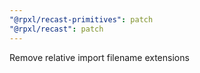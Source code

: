 ```yaml
---
"@rpxl/recast-primitives": patch
"@rpxl/recast": patch
---
```


Remove relative import filename extensions
